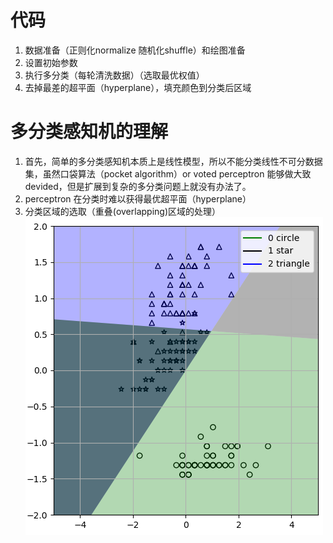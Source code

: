 # 代码

1. 数据准备（正则化normalize 随机化shuffle）和绘图准备
2. 设置初始参数
3. 执行多分类（每轮清洗数据）（选取最优权值）
4. 去掉最差的超平面（hyperplane），填充颜色到分类后区域


# 多分类感知机的理解
1. 首先，简单的多分类感知机本质上是线性模型，所以不能分类线性不可分数据集，虽然口袋算法（pocket algorithm）or voted perceptron 能够做大致devided，但是扩展到复杂的多分类问题上就没有办法了。
2. perceptron 在分类时难以获得最优超平面（hyperplane）
3. 分类区域的选取（重叠(overlapping)区域的处理）
![multi-class](./images/multi-class.png)